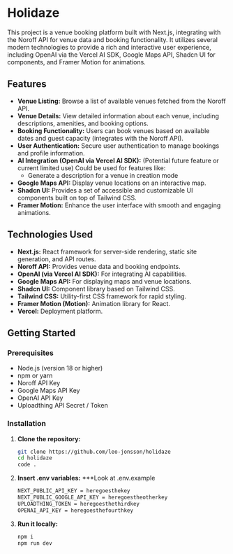 # Holidaze

This project is a venue booking platform built with Next.js, integrating with the Noroff API for venue data and booking functionality. It utilizes several modern technologies to provide a rich and interactive user experience, including OpenAI via the Vercel AI SDK, Google Maps API, Shadcn UI for components, and Framer Motion for animations.

## Features

- **Venue Listing:** Browse a list of available venues fetched from the Noroff API.
- **Venue Details:** View detailed information about each venue, including descriptions, amenities, and booking options.
- **Booking Functionality:** Users can book venues based on available dates and guest capacity (integrates with the Noroff API).
- **User Authentication:** Secure user authentication to manage bookings and profile information.
- **AI Integration (OpenAI via Vercel AI SDK):** (Potential future feature or current limited use) Could be used for features like:
    - Generate a description for a venue in creation mode
- **Google Maps API:** Display venue locations on an interactive map.
- **Shadcn UI:** Provides a set of accessible and customizable UI components built on top of Tailwind CSS.
- **Framer Motion:** Enhance the user interface with smooth and engaging animations.

## Technologies Used

- **Next.js:** React framework for server-side rendering, static site generation, and API routes.
- **Noroff API:** Provides venue data and booking endpoints.
- **OpenAI (via Vercel AI SDK):** For integrating AI capabilities.
- **Google Maps API:** For displaying maps and venue locations.
- **Shadcn UI:** Component library based on Tailwind CSS.
- **Tailwind CSS:** Utility-first CSS framework for rapid styling.
- **Framer Motion (Motion):** Animation library for React.
- **Vercel:** Deployment platform.

## Getting Started

### Prerequisites

- Node.js (version 18 or higher)
- npm or yarn
- Noroff API Key
- Google Maps API Key
- OpenAI API Key
- Uploadthing API Secret / Token

### Installation

1. **Clone the repository:**

   ```bash
   git clone https://github.com/leo-jonsson/holidaze
   cd holidaze
   code .
   ```

2. **Insert .env variables:**
    ***Look at .env.example
   ```bash
   NEXT_PUBLIC_API_KEY = heregoesthekey
   NEXT_PUBLIC_GOOGLE_API_KEY = heregoestheotherkey
   UPLOADTHING_TOKEN = heregoesthethirdkey
   OPENAI_API_KEY = heregoesthefourthkey
   ```   

3. **Run it locally:**

   ```bash
   npm i 
   npm run dev
   ```

